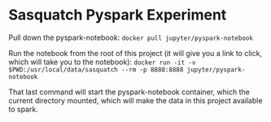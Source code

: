 # Sasquatch Pyspark Experiment

Pull down the pyspark-notebook:
`docker pull jupyter/pyspark-notebook`

Run the notebook from the root of this project (it will give you a link to click, which will take you to the notebook):
`docker run -it -v $PWD:/usr/local/data/sasquatch --rm -p 8888:8888 jupyter/pyspark-notebook`

That last command will start the pyspark-notebook container, which the current directory mounted, which will make the data in this project available to spark.
